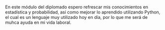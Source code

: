 En este módulo del diplomado espero refrescar mis conocimientos en estadística y probabilidad, así como mejorar lo aprendido utilizando Python, el cual es un lenguaje muy utilizado hoy en día, por lo que me será 
de muhca ayuda en mi vida laboral. 

<!---
sotolee16/sotolee16 is a ✨ special ✨ repository because its `README.md` (this file) appears on your GitHub profile.
You can click the Preview link to take a look at your changes.
--->
